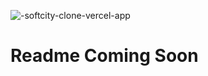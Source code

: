 ![-softcity-clone-vercel-app](https://user-images.githubusercontent.com/78637825/175352046-26ef1d85-09e2-4e89-9e29-3d6c472ebdfc.png)
# Readme Coming Soon
